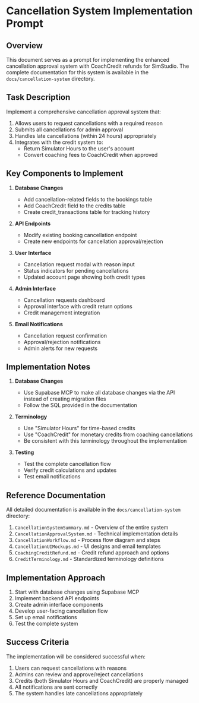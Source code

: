 # Cancellation System Implementation Prompt

## Overview

This document serves as a prompt for implementing the enhanced cancellation approval system with CoachCredit refunds for SimStudio. The complete documentation for this system is available in the `docs/cancellation-system` directory.

## Task Description

Implement a comprehensive cancellation approval system that:

1. Allows users to request cancellations with a required reason
2. Submits all cancellations for admin approval
3. Handles late cancellations (within 24 hours) appropriately
4. Integrates with the credit system to:
   - Return Simulator Hours to the user's account
   - Convert coaching fees to CoachCredit when approved

## Key Components to Implement

1. **Database Changes**
   - Add cancellation-related fields to the bookings table
   - Add CoachCredit field to the credits table
   - Create credit_transactions table for tracking history

2. **API Endpoints**
   - Modify existing booking cancellation endpoint
   - Create new endpoints for cancellation approval/rejection

3. **User Interface**
   - Cancellation request modal with reason input
   - Status indicators for pending cancellations
   - Updated account page showing both credit types

4. **Admin Interface**
   - Cancellation requests dashboard
   - Approval interface with credit return options
   - Credit management integration

5. **Email Notifications**
   - Cancellation request confirmation
   - Approval/rejection notifications
   - Admin alerts for new requests

## Implementation Notes

1. **Database Changes**
   - Use Supabase MCP to make all database changes via the API instead of creating migration files
   - Follow the SQL provided in the documentation

2. **Terminology**
   - Use "Simulator Hours" for time-based credits
   - Use "CoachCredit" for monetary credits from coaching cancellations
   - Be consistent with this terminology throughout the implementation

3. **Testing**
   - Test the complete cancellation flow
   - Verify credit calculations and updates
   - Test email notifications

## Reference Documentation

All detailed documentation is available in the `docs/cancellation-system` directory:

1. `CancellationSystemSummary.md` - Overview of the entire system
2. `CancellationApprovalSystem.md` - Technical implementation details
3. `CancellationWorkflow.md` - Process flow diagram and steps
4. `CancellationUIMockups.md` - UI designs and email templates
5. `CoachingCreditRefund.md` - Credit refund approach and options
6. `CreditTerminology.md` - Standardized terminology definitions

## Implementation Approach

1. Start with database changes using Supabase MCP
2. Implement backend API endpoints
3. Create admin interface components
4. Develop user-facing cancellation flow
5. Set up email notifications
6. Test the complete system

## Success Criteria

The implementation will be considered successful when:

1. Users can request cancellations with reasons
2. Admins can review and approve/reject cancellations
3. Credits (both Simulator Hours and CoachCredit) are properly managed
4. All notifications are sent correctly
5. The system handles late cancellations appropriately
